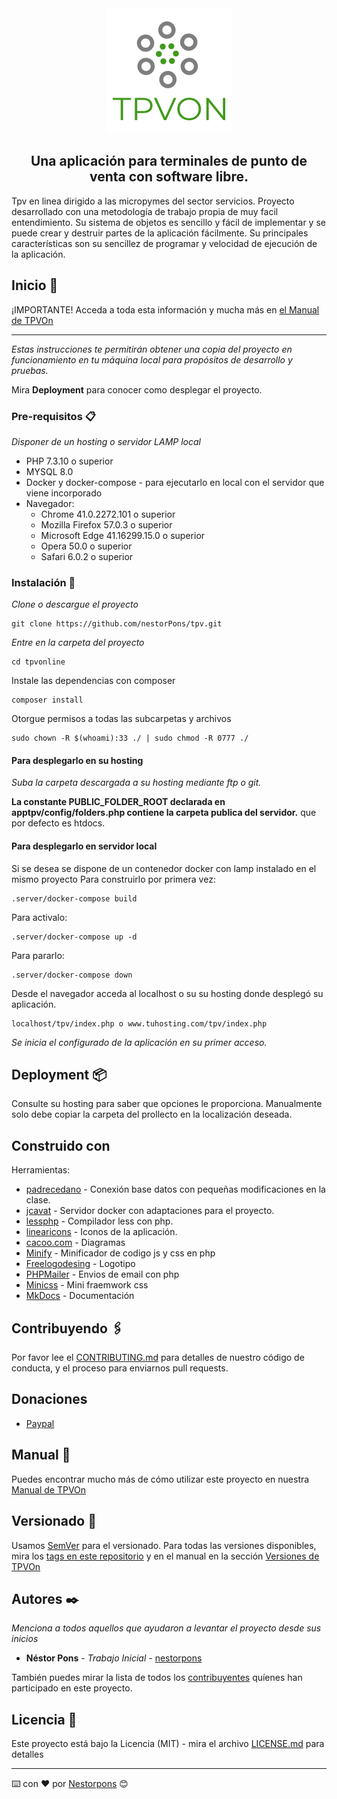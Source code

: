 <center>
<img src="htdocs/tpv/img/logo.png">

Una aplicación para terminales de punto de venta con software libre.
---
</center>

Tpv en linea dirigido a las micropymes del sector servicios.
Proyecto desarrollado con una metodología de trabajo propia de muy facil entendimiento.
Su sistema de objetos es sencillo y fácil de implementar y se puede crear y destruir partes de la aplicación fácilmente. 
Su principales características son su sencillez de programar y velocidad de ejecución de la aplicación.

## Inicio 🚀

¡IMPORTANTE! 
Acceda a toda esta información y mucha más en [el Manual de TPVOn](https://nestorpons.github.io/TPVON/)
___
_Estas instrucciones te permitirán obtener una copia del proyecto en funcionamiento en tu máquina local para propósitos de desarrollo y pruebas._

Mira **Deployment** para conocer como desplegar el proyecto.


### Pre-requisitos 📋

_Disponer de un hosting o servidor LAMP local_
* PHP 7.3.10 o superior 
* MYSQL 8.0
* Docker y docker-compose - para ejecutarlo en local con el servidor que viene incorporado
* Navegador: 
    * Chrome 41.0.2272.101 o superior
    * Mozilla Firefox 57.0.3 o superior
    * Microsoft Edge 41.16299.15.0 o superior
    * Opera 50.0 o superior
    * Safari 6.0.2 o superior 

### Instalación 🔧

_Clone o descargue el proyecto_

```
git clone https://github.com/nestorPons/tpv.git
```

_Entre en la carpeta del proyecto_ 

```
cd tpvonline
```
Instale las dependencias con composer 
``` 
composer install
``` 

Otorgue permisos a todas las subcarpetas y archivos

```
sudo chown -R $(whoami):33 ./ | sudo chmod -R 0777 ./
```

#### Para desplegarlo en su hosting
_Suba la carpeta descargada a su hosting mediante ftp o git._

**La constante PUBLIC_FOLDER_ROOT declarada en apptpv/config/folders.php contiene la carpeta publica del servidor.**
que por defecto es htdocs.


#### Para desplegarlo en servidor local
Si se desea se dispone de un contenedor docker con lamp instalado en el mismo proyecto
Para construirlo por primera vez: 
```
.server/docker-compose build 
```
Para activalo:
```
.server/docker-compose up -d 
```
Para pararlo:
```
.server/docker-compose down
```

Desde el navegador acceda al localhost o su su hosting donde desplegó su aplicación.
```
localhost/tpv/index.php o www.tuhosting.com/tpv/index.php
``` 
_Se inicia el configurado de la aplicación en su primer acceso._


## Deployment 📦

Consulte su hosting para saber que opciones le proporciona.
Manualmente solo debe copiar la carpeta del prollecto en la localización deseada. 

## Construido con
Herramientas:
 
* [padrecedano](https://github.com/padrecedano/PHP-PDO) - Conexión base datos con pequeñas modificaciones en la clase.
* [jcavat](https://github.com/jcavat/docker-lamp) - Servidor docker con adaptaciones para el proyecto. 
* [lessphp](https://leafo.net/lessphp/) - Compilador less con php. 
* [linearicons](https://linearicons.com/) - Iconos de la aplicación.
* [cacoo.com](https://cacoo.com) - Diagramas 
* [Minify](https://github.com/matthiasmullie/minify) - Minificador de codigo js y css en php
* [Freelogodesing](https://es.freelogodesign.org/) - Logotipo
* [PHPMailer](https://github.com/nestorPons/tpv/wiki/Base-de-datos) - Envios de email con php
* [Minicss](https://minicss.org) - Mini fraemwork css 
* [MkDocs](https://www.mkdocs.org) - Documentación
 

## Contribuyendo 🖇️

Por favor lee el [CONTRIBUTING.md](https://gist.github.com/villanuevand/xxxxxx) para detalles de nuestro código de conducta, y el proceso para enviarnos pull requests.

## Donaciones 
* [Paypal](paypal.me/reservatucita)

## Manual 📖

Puedes encontrar mucho más de cómo utilizar este proyecto en nuestra [Manual de TPVOn](https://nestorpons.github.io/TPVON/)

## Versionado 📌

Usamos [SemVer](http://semver.org/) para el versionado. Para todas las versiones disponibles, mira los [tags en este repositorio](https://github.com/nestorpons/TPVON/tags) y en el manual en la sección [Versiones de TPVOn](https://nestorpons.github.io/TPVON/versionado)

## Autores ✒️

_Menciona a todos aquellos que ayudaron a levantar el proyecto desde sus inicios_

* **Néstor Pons** - *Trabajo Inicial* - [nestorpons](https://github.com/nestorpons)


También puedes mirar la lista de todos los [contribuyentes](https://github.com/nestorpons/TPVON/contributors) quíenes han participado en este proyecto. 

## Licencia 📄

Este proyecto está bajo la Licencia (MIT) - mira el archivo [LICENSE.md](LICENSE.md) para detalles

___
⌨️ con ❤️ por [Nestorpons](https://github.com/Nestorpons) 😊
